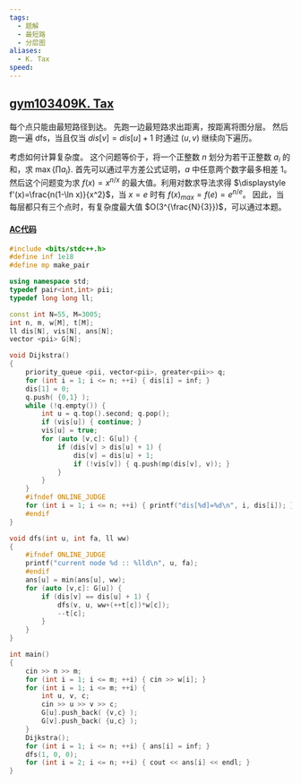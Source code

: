 ```yaml
---
tags:
  - 题解
  - 最短路
  - 分层图
aliases:
  - K. Tax
speed:
---
```

## [gym103409K. Tax](https://mirror.codeforces.com/gym/103409/problem/K)

每个点只能由最短路径到达。
先跑一边最短路求出距离，按距离将图分层。
然后跑一遍 dfs，当且仅当 $dis[v]=dis[u]+1$ 时通过 $(u,v)$ 继续向下遍历。

考虑如何计算复杂度。
这个问题等价于，将一个正整数 $n$ 划分为若干正整数 $a_i$ 的和，求 $\max\{\prod a_i\}$.
首先可以通过平方差公式证明，$a$ 中任意两个数字最多相差 $1$。然后这个问题变为求 $f(x)=x^{n/x}$ 的最大值。利用对数求导法求得 $\displaystyle f'(x)=\frac{n(1-\ln x)}{x^2}$，当 $x=e$ 时有 $f(x)_{max}=f(e)=e^{n/e}$。
因此，当每层都只有三个点时，有复杂度最大值 $O(3^{\frac{N}{3}})$，可以通过本题。

#### [AC代码](https://mirror.codeforces.com/gym/103409/submission/283493617)

```cpp
#include <bits/stdc++.h>
#define inf 1e18
#define mp make_pair

using namespace std;
typedef pair<int,int> pii;
typedef long long ll;

const int N=55, M=3005;
int n, m, w[M], t[M];
ll dis[N], vis[N], ans[N];
vector <pii> G[N];

void Dijkstra()
{
    priority_queue <pii, vector<pii>, greater<pii>> q;
    for (int i = 1; i <= n; ++i) { dis[i] = inf; }
    dis[1] = 0;
    q.push( {0,1} );
    while (!q.empty()) {
        int u = q.top().second; q.pop();
        if (vis[u]) { continue; }
        vis[u] = true;
        for (auto [v,c]: G[u]) {
            if (dis[v] > dis[u] + 1) {
                dis[v] = dis[u] + 1;
                if (!vis[v]) { q.push(mp(dis[v], v)); }
            }
        }
    }
    #ifndef ONLINE_JUDGE
    for (int i = 1; i <= n; ++i) { printf("dis[%d]=%d\n", i, dis[i]); }
    #endif
}

void dfs(int u, int fa, ll ww)
{
    #ifndef ONLINE_JUDGE
    printf("current node %d :: %lld\n", u, fa);
    #endif
    ans[u] = min(ans[u], ww);
    for (auto [v,c]: G[u]) {
        if (dis[v] == dis[u] + 1) {
            dfs(v, u, ww+(++t[c])*w[c]);
            --t[c];
        }
    }
}

int main()
{
    cin >> n >> m;
    for (int i = 1; i <= m; ++i) { cin >> w[i]; }
    for (int i = 1; i <= m; ++i) {
        int u, v, c;
        cin >> u >> v >> c;
        G[u].push_back( {v,c} );
        G[v].push_back( {u,c} );
    }
    Dijkstra();
    for (int i = 1; i <= n; ++i) { ans[i] = inf; }
    dfs(1, 0, 0);
    for (int i = 2; i <= n; ++i) { cout << ans[i] << endl; }
}
```
